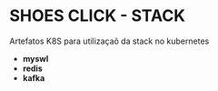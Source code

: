 # SHOES CLICK - STACK

Artefatos K8S para utilizaçaõ da stack no kubernetes

* **myswl**
* **redis**
* **kafka**

